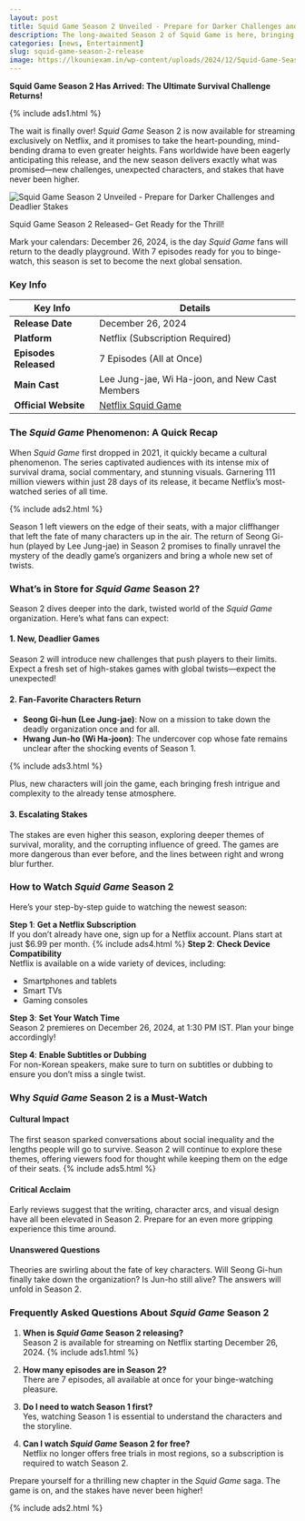 ```yaml
---
layout: post
title: Squid Game Season 2 Unveiled - Prepare for Darker Challenges and Deadlier Stakes
description: The long-awaited Season 2 of Squid Game is here, bringing more mind-bending games, shocking twists, and the return of fan-favorite characters. Get ready for an unforgettable ride!
categories: [news, Entertainment]
slug: squid-game-season-2-release
image: https://lkouniexam.in/wp-content/uploads/2024/12/Squid-Game-Season-2-Released%E2%80%93-Get-Ready-for-the-Thrill-1024x576.jpg
---
```


**Squid Game Season 2 Has Arrived: The Ultimate Survival Challenge Returns!**

{% include ads1.html %}

The wait is finally over! *Squid Game* Season 2 is now available for streaming exclusively on Netflix, and it promises to take the heart-pounding, mind-bending drama to even greater heights. Fans worldwide have been eagerly anticipating this release, and the new season delivers exactly what was promised—new challenges, unexpected characters, and stakes that have never been higher.

![Squid Game Season 2 Unveiled - Prepare for Darker Challenges and Deadlier Stakes](https://lkouniexam.in/wp-content/uploads/2024/12/Squid-Game-Season-2-Released%E2%80%93-Get-Ready-for-the-Thrill-1024x576.jpg "Squid Game Season 2 Unveiled - Prepare for Darker Challenges and Deadlier Stakes")
<figcaption>Squid Game Season 2 Released– Get Ready for the Thrill!</figcaption> 

Mark your calendars: December 26, 2024, is the day *Squid Game* fans will return to the deadly playground. With 7 episodes ready for you to binge-watch, this season is set to become the next global sensation.

### Key Info

| Key Info           | Details                                   |
|--------------------|-------------------------------------------|
| **Release Date**    | December 26, 2024                         |
| **Platform**        | Netflix (Subscription Required)           |
| **Episodes Released** | 7 Episodes (All at Once)                |
| **Main Cast**       | Lee Jung-jae, Wi Ha-joon, and New Cast Members |
| **Official Website** | [Netflix Squid Game](https://www.netflix.com) |

### The *Squid Game* Phenomenon: A Quick Recap

When *Squid Game* first dropped in 2021, it quickly became a cultural phenomenon. The series captivated audiences with its intense mix of survival drama, social commentary, and stunning visuals. Garnering 111 million viewers within just 28 days of its release, it became Netflix’s most-watched series of all time.

{% include ads2.html %}

Season 1 left viewers on the edge of their seats, with a major cliffhanger that left the fate of many characters up in the air. The return of Seong Gi-hun (played by Lee Jung-jae) in Season 2 promises to finally unravel the mystery of the deadly game’s organizers and bring a whole new set of twists.

### What’s in Store for *Squid Game* Season 2?

Season 2 dives deeper into the dark, twisted world of the *Squid Game* organization. Here’s what fans can expect:

#### 1. **New, Deadlier Games**
Season 2 will introduce new challenges that push players to their limits. Expect a fresh set of high-stakes games with global twists—expect the unexpected!

#### 2. **Fan-Favorite Characters Return**
- **Seong Gi-hun (Lee Jung-jae)**: Now on a mission to take down the deadly organization once and for all.
- **Hwang Jun-ho (Wi Ha-joon)**: The undercover cop whose fate remains unclear after the shocking events of Season 1.

{% include ads3.html %}

Plus, new characters will join the game, each bringing fresh intrigue and complexity to the already tense atmosphere.

#### 3. **Escalating Stakes**
The stakes are even higher this season, exploring deeper themes of survival, morality, and the corrupting influence of greed. The games are more dangerous than ever before, and the lines between right and wrong blur further.

### How to Watch *Squid Game* Season 2

Here’s your step-by-step guide to watching the newest season:

**Step 1**: **Get a Netflix Subscription**  
If you don’t already have one, sign up for a Netflix account. Plans start at just $6.99 per month.
{% include ads4.html %}
**Step 2**: **Check Device Compatibility**  
Netflix is available on a wide variety of devices, including:
- Smartphones and tablets
- Smart TVs
- Gaming consoles

**Step 3**: **Set Your Watch Time**  
Season 2 premieres on December 26, 2024, at 1:30 PM IST. Plan your binge accordingly!

**Step 4**: **Enable Subtitles or Dubbing**  
For non-Korean speakers, make sure to turn on subtitles or dubbing to ensure you don’t miss a single twist.

### Why *Squid Game* Season 2 is a Must-Watch

#### **Cultural Impact**
The first season sparked conversations about social inequality and the lengths people will go to survive. Season 2 will continue to explore these themes, offering viewers food for thought while keeping them on the edge of their seats.
{% include ads5.html %}
#### **Critical Acclaim**
Early reviews suggest that the writing, character arcs, and visual design have all been elevated in Season 2. Prepare for an even more gripping experience this time around.

#### **Unanswered Questions**
Theories are swirling about the fate of key characters. Will Seong Gi-hun finally take down the organization? Is Jun-ho still alive? The answers will unfold in Season 2.

### Frequently Asked Questions About *Squid Game* Season 2

1. **When is *Squid Game* Season 2 releasing?**  
Season 2 is available for streaming on Netflix starting December 26, 2024.
{% include ads1.html %}
2. **How many episodes are in Season 2?**  
There are 7 episodes, all available at once for your binge-watching pleasure.

3. **Do I need to watch Season 1 first?**  
Yes, watching Season 1 is essential to understand the characters and the storyline.

4. **Can I watch *Squid Game* Season 2 for free?**  
Netflix no longer offers free trials in most regions, so a subscription is required to watch Season 2.

Prepare yourself for a thrilling new chapter in the *Squid Game* saga. The game is on, and the stakes have never been higher!

{% include ads2.html %}

